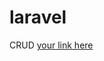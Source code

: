 # laravel
CRUD
[your link here](https://drive.google.com/drive/folders/1KWry3mx-6HUqz4ATfCqA1TqfPOkP_UFF?usp=share_link)
